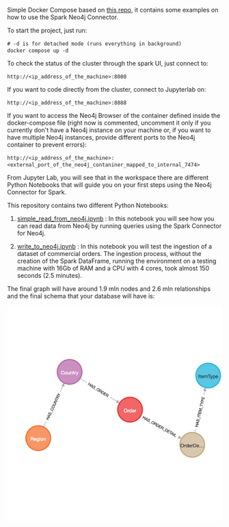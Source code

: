 Simple Docker Compose based on [this repo](https://github.com/cluster-apps-on-docker/spark-standalone-cluster-on-docker), it contains some examples on how to use the Spark Neo4j Connector.


To start the project, just run:

```shell
# -d is for detached mode (runs everything in background)
docker compose up -d
```

To check the status of the cluster through the spark UI, just connect to:
```shell
http://<ip_address_of_the_machine>:8080
```

If you want to code directly from the cluster, connect to Jupyterlab on:
```shell
http://<ip_address_of_the_machine>:8888
```

If you want to access the Neo4j Browser of the container defined inside the docker-compose file (right now is commented, uncomment it only if you currently don't have a Neo4j instance on your machine or, if you want to have multiple Neo4j instances, provide different ports to the Neo4j container to prevent errors):
```shell
http://<ip_address_of_the_machine>:<external_port_of_the_neo4j_contaniner_mapped_to_internal_7474>
```

From Jupyter Lab, you will see that in the workspace there are different Python Notebooks that will guide you on your first steps using the Neo4j Connector for Spark.

This repository contains two different Python Notebooks:

1. [simple_read_from_neo4j.ipynb](shared-workspace/simple_read_from_neo4j.ipynb) : In this notebook you will see how you can read data from Neo4j by running queries using the Spark Connector for Neo4j.

2. [write_to_neo4j.ipynb](shared-workspace/write_to_neo4j.ipynb) : In this notebook you will test the ingestion of a dataset of commercial orders. The ingestion process, without the creation of the Spark DataFrame, running the environment on a testing machine with 16Gb of RAM and a CPU with 4 cores, took almost 150 seconds (2.5 minutes).

The final graph will have around 1.9 mln nodes and 2.6 mln relationships and the final schema that your database will have is: 

![alt ext](img/graph-2.png)
